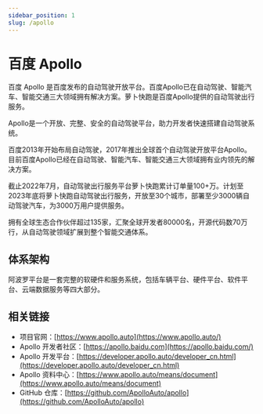 ```yaml
---
sidebar_position: 1
slug: /apollo
---
```


# 百度 Apollo



百度 Apollo 是百度发布的自动驾驶开放平台。百度Apollo已在自动驾驶、智能汽车、智能交通三大领域拥有解决方案。萝卜快跑是百度Apollo提供的自动驾驶出行服务。

Apollo是一个开放、完整、安全的自动驾驶平台，助力开发者快速搭建自动驾驶系统。



百度2013年开始布局自动驾驶，2017年推出全球首个自动驾驶开放平台Apollo。目前百度Apollo已经在自动驾驶、智能汽车、智能交通三大领域拥有业内领先的解决方案。

截止2022年7月，自动驾驶出行服务平台萝卜快跑累计订单量100+万。计划至2023年底将萝卜快跑自动驾驶出行服务，开放至30个城市，部署至少3000辆自动驾驶汽车，为3000万用户提供服务。

拥有全球生态合作伙伴超过135家，汇聚全球开发者80000名，开源代码数70万行，从自动驾驶领域扩展到整个智能交通体系。



## 体系架构

阿波罗平台是一套完整的软硬件和服务系统，包括车辆平台、硬件平台、软件平台、云端数据服务等四大部分。







## 相关链接

- 项目官网：[https://www.apollo.auto](https://www.apollo.auto/)
- Apollo 开发者社区：[https://apollo.baidu.com](https://apollo.baidu.com/)
- Apollo 开发平台：[https://developer.apollo.auto/developer_cn.html](https://developer.apollo.auto/developer_cn.html)
- Apollo 资料中心：[https://www.apollo.auto/means/document](https://www.apollo.auto/means/document)
- GitHub 仓库：[https://github.com/ApolloAuto/apollo](https://github.com/ApolloAuto/apollo)

